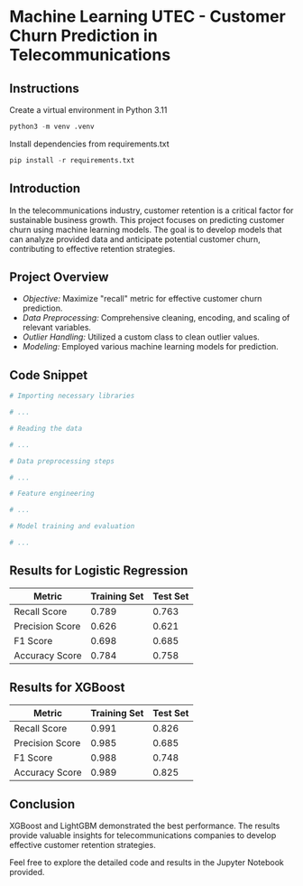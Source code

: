 # Machine Learning UTEC - Customer Churn Prediction in Telecommunications

## Instructions

Create a virtual environment in Python 3.11

```python
python3 -m venv .venv
```

Install dependencies from requirements.txt

```python
pip install -r requirements.txt
```

## Introduction

In the telecommunications industry, customer retention is a critical factor for sustainable business growth. This project focuses on predicting customer churn using machine learning models. The goal is to develop models that can analyze provided data and anticipate potential customer churn, contributing to effective retention strategies.

## Project Overview

- *Objective:* Maximize "recall" metric for effective customer churn prediction.
- *Data Preprocessing:* Comprehensive cleaning, encoding, and scaling of relevant variables.
- *Outlier Handling:* Utilized a custom class to clean outlier values.
- *Modeling:* Employed various machine learning models for prediction.

## Code Snippet

```python
# Importing necessary libraries

# ...

# Reading the data

# ...

# Data preprocessing steps

# ...

# Feature engineering

# ...

# Model training and evaluation

# ...

```

## Results for Logistic Regression

| Metric           | Training Set | Test Set |
|-------------------|--------------|----------|
| Recall Score      | 0.789        | 0.763    |
| Precision Score   | 0.626        | 0.621    |
| F1 Score          | 0.698        | 0.685    |
| Accuracy Score    | 0.784        | 0.758    |

## Results for XGBoost

| Metric           | Training Set | Test Set |
|-------------------|--------------|----------|
| Recall Score      | 0.991        | 0.826    |
| Precision Score   | 0.985        | 0.685    |
| F1 Score          | 0.988        | 0.748    |
| Accuracy Score    | 0.989        | 0.825    |

## Conclusion
XGBoost and LightGBM demonstrated the best performance. The results provide valuable insights for telecommunications companies to develop effective customer retention strategies.

Feel free to explore the detailed code and results in the Jupyter Notebook provided.